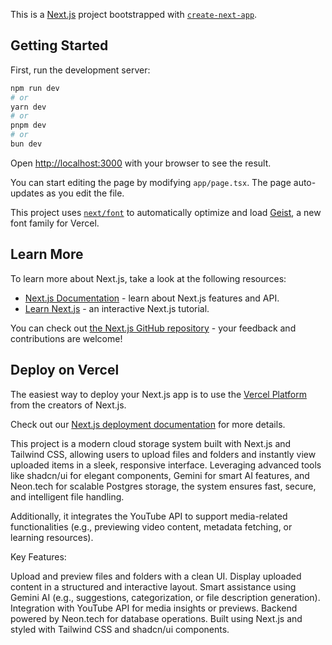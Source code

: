 This is a [Next.js](https://nextjs.org) project bootstrapped with [`create-next-app`](https://nextjs.org/docs/app/api-reference/cli/create-next-app).

## Getting Started

First, run the development server:

```bash
npm run dev
# or
yarn dev
# or
pnpm dev
# or
bun dev
```

Open [http://localhost:3000](http://localhost:3000) with your browser to see the result.

You can start editing the page by modifying `app/page.tsx`. The page auto-updates as you edit the file.

This project uses [`next/font`](https://nextjs.org/docs/app/building-your-application/optimizing/fonts) to automatically optimize and load [Geist](https://vercel.com/font), a new font family for Vercel.

## Learn More

To learn more about Next.js, take a look at the following resources:

- [Next.js Documentation](https://nextjs.org/docs) - learn about Next.js features and API.
- [Learn Next.js](https://nextjs.org/learn) - an interactive Next.js tutorial.

You can check out [the Next.js GitHub repository](https://github.com/vercel/next.js) - your feedback and contributions are welcome!

## Deploy on Vercel

The easiest way to deploy your Next.js app is to use the [Vercel Platform](https://vercel.com/new?utm_medium=default-template&filter=next.js&utm_source=create-next-app&utm_campaign=create-next-app-readme) from the creators of Next.js.

Check out our [Next.js deployment documentation](https://nextjs.org/docs/app/building-your-application/deploying) for more details.

This project is a modern cloud storage system built with Next.js and Tailwind CSS, allowing users to upload files and folders and instantly view uploaded items in a sleek, responsive interface. Leveraging advanced tools like shadcn/ui for elegant components, Gemini for smart AI features, and Neon.tech for scalable Postgres storage, the system ensures fast, secure, and intelligent file handling.

Additionally, it integrates the YouTube API to support media-related functionalities (e.g., previewing video content, metadata fetching, or learning resources).

Key Features:

Upload and preview files and folders with a clean UI.
Display uploaded content in a structured and interactive layout.
Smart assistance using Gemini AI (e.g., suggestions, categorization, or file description generation).
Integration with YouTube API for media insights or previews.
Backend powered by Neon.tech for database operations.
Built using Next.js and styled with Tailwind CSS and shadcn/ui components.
